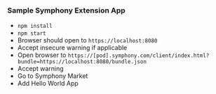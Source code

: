 ### Sample Symphony Extension App ###
* ``npm install``
* ``npm start``
* Browser should open to ``https://localhost:8080``
* Accept insecure warning if applicable
* Open browser to ``https://[pod].symphony.com/client/index.html?bundle=https://localhost:8080/bundle.json``
* Accept warning
* Go to Symphony Market
* Add Hello World App
